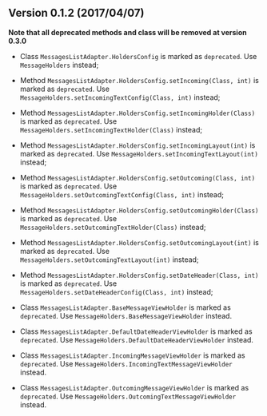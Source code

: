 ## Version 0.1.2 (2017/04/07)

**Note that all deprecated methods and class will be removed at version 0.3.0**

* Class `MessagesListAdapter.HoldersConfig` is marked as `deprecated`. Use `MessageHolders` instead;

* Method `MessagesListAdapter.HoldersConfig.setIncoming(Class, int)` is marked as `deprecated`. Use `MessageHolders.setIncomingTextConfig(Class, int)` instead;
* Method `MessagesListAdapter.HoldersConfig.setIncomingHolder(Class)` is marked as `deprecated`. Use `MessageHolders.setIncomingTextHolder(Class)` instead;
* Method `MessagesListAdapter.HoldersConfig.setIncomingLayout(int)` is marked as `deprecated`. Use `MessageHolders.setIncomingTextLayout(int)` instead;
* Method `MessagesListAdapter.HoldersConfig.setOutcoming(Class, int)` is marked as `deprecated`. Use `MessageHolders.setOutcomingTextConfig(Class, int)` instead;
* Method `MessagesListAdapter.HoldersConfig.setOutcomingHolder(Class)` is marked as `deprecated`. Use `MessageHolders.setOutcomingTextHolder(Class)` instead;
* Method `MessagesListAdapter.HoldersConfig.setOutcomingLayout(int)` is marked as `deprecated`. Use `MessageHolders.setOutcomingTextLayout(int)` instead;
* Method `MessagesListAdapter.HoldersConfig.setDateHeader(Class, int)` is marked as `deprecated`. Use `MessageHolders.setDateHeaderConfig(Class, int)` instead;

* Class `MessagesListAdapter.BaseMessageViewHolder` is marked as `deprecated`. Use `MessageHolders.BaseMessageViewHolder` instead.
* Class `MessagesListAdapter.DefaultDateHeaderViewHolder` is marked as `deprecated`. Use `MessageHolders.DefaultDateHeaderViewHolder` instead.
* Class `MessagesListAdapter.IncomingMessageViewHolder` is marked as `deprecated`. Use `MessageHolders.IncomingTextMessageViewHolder` instead.
* Class `MessagesListAdapter.OutcomingMessageViewHolder` is marked as `deprecated`. Use `MessageHolders.OutcomingTextMessageViewHolder` instead.
